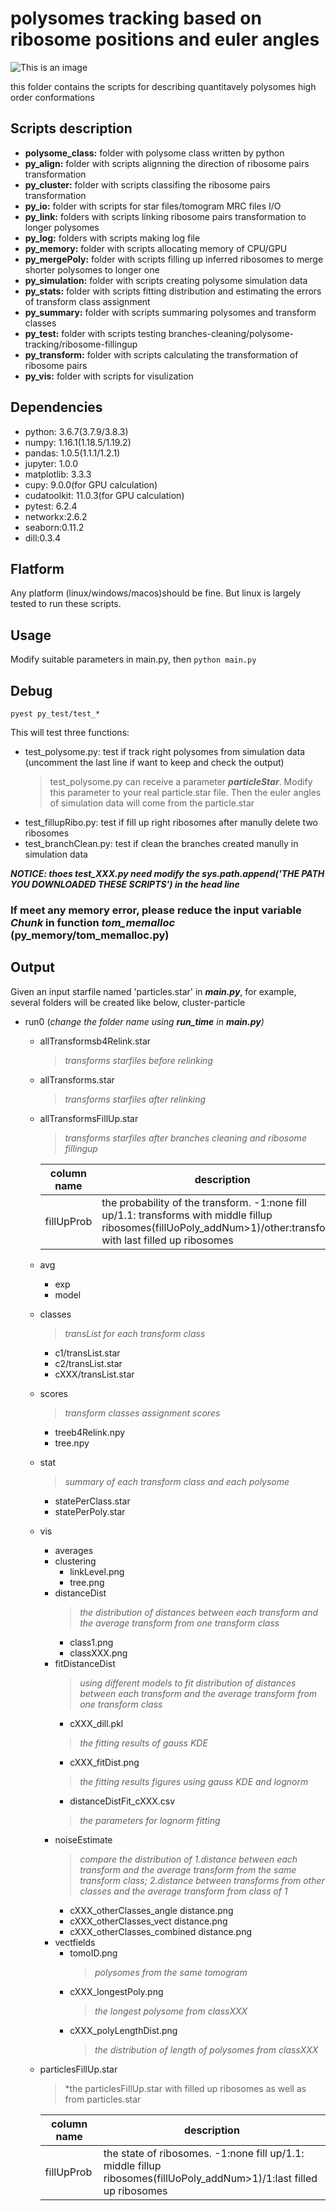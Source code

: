 # polysomes tracking based on ribosome positions and euler angles
![This is an image](https://github.com/werhoog/polysomeTracking/blob/main/image/concept2.PNG)

this folder contains the scripts for describing quantitavely polysomes high order conformations 
## Scripts description
- **polysome_class:** folder with polysome class written by python
- **py_align:** folder with scripts alignning the direction of ribosome pairs transformation
- **py_cluster:** folder with scripts classifing the ribosome pairs transformation
- **py_io:** folder with scripts for star files/tomogram MRC files I/O
- **py_link:** folders with scripts linking ribosome pairs transformation to longer polysomes
- **py_log:** folders with scripts making log file
- **py_memory:** folder with scripts allocating memory of CPU/GPU
- **py_mergePoly:** folder with scripts filling up inferred ribosomes to merge shorter polysomes to longer one
- **py_simulation:** folder with scripts creating polysome simulation data
- **py_stats:** folder with scripts fitting distribution and estimating the errors of transform class assignment
- **py_summary:** folder with scripts summaring polysomes and transform classes
- **py_test:** folder with scripts testing branches-cleaning/polysome-tracking/ribosome-fillingup
- **py_transform:** folder with scripts calculating the transformation of ribosome pairs
- **py_vis:** folder with scripts for visulization
## Dependencies
- python: 3.6.7(3.7.9/3.8.3)
- numpy: 1.16.1(1.18.5/1.19.2)
- pandas: 1.0.5(1.1.1/1.2.1)
- jupyter: 1.0.0
- matplotlib: 3.3.3
- cupy: 9.0.0(for GPU calculation)
- cudatoolkit: 11.0.3(for GPU calculation)
- pytest: 6.2.4
- networkx:2.6.2
- seaborn:0.11.2
- dill:0.3.4
## Flatform
Any platform (linux/windows/macos)should be fine. But linux is largely tested to run these scripts.
## Usage
Modify suitable parameters in main.py, then `python main.py`

## Debug
```
pyest py_test/test_*
```
This will test three functions:
- test_polysome.py: test if track right polysomes from simulation data (uncomment the last line if want to keep and check the output)
  > test_polysome.py can receive a parameter ***particleStar***. Modify this parameter to your real particle.star file. Then the euler angles
  > of simulation data will come from the particle.star
- test_fillupRibo.py: test if fill up right ribosomes after manully delete two ribosomes
- test_branchClean.py: test if clean the branches created manully in simulation data

***NOTICE: thoes test_XXX.py need modify the sys.path.append('THE PATH YOU DOWNLOADED THESE SCRIPTS') in the head line***
### If meet any memory error, please reduce the input variable ***Chunk*** in function ***tom_memalloc*** **(py_memory/tom_memalloc.py)**
## Output 
Given an input starfile named 'particles.star' in ***main.py***, for example, several folders will be created like below,
cluster-particle
  - run0   (*change the folder name using ***run_time*** in **main.py**)*
    - allTransformsb4Relink.star  
      > *transforms starfiles before relinking*
    - allTransforms.star 
      > *transforms starfiles after relinking*
    - allTransformsFillUp.star 
      > *transforms starfiles after branches cleaning and ribosome fillingup*
      
      | column name | description | 
      | ---- | ---- |
      | fillUpProb | the probability of the transform. -1:none fill up/1.1: transforms with middle fillup ribosomes(fillUoPoly_addNum>1)/other:transforms with last filled up ribosomes | 
    - avg 
      - exp
      - model
    - classes 
      > *transList for each transform class*
      - c1/transList.star
      - c2/transList.star
      - cXXX/transList.star
    - scores 
      > *transform classes assignment scores*
      - treeb4Relink.npy
      - tree.npy
    - stat
      > *summary of each transform class and each polysome*
      - statePerClass.star
      - statePerPoly.star   
    - vis
      - averages
      - clustering
        - linkLevel.png
        - tree.png
      - distanceDist
        > *the distribution of distances between each transform and the average transform from one transform class*
        - class1.png
        - classXXX.png
      - fitDistanceDist
        > *using different models to fit distribution of distances between each transform and the average transform from one transform class*
        - cXXX_dill.pkl 
        > *the fitting results of gauss KDE*
        - cXXX_fitDist.png
        > *the fitting results figures using gauss KDE and lognorm*
        - distanceDistFit_cXXX.csv 
        > *the parameters for lognorm fitting*
      - noiseEstimate
        > *compare the distribution of 1.distance between each transform and the average transform from the same transform class; 2.distance between transforms from other classes and the average transform from class of 1*
        - cXXX_otherClasses_angle distance.png 
        - cXXX_otherClasses_vect distance.png
        - cXXX_otherClasses_combined distance.png
      - vectfields
        - tomoID.png 
          > *polysomes from the same tomogram*
        - cXXX_longestPoly.png
          > *the longest polysome from classXXX*
        - cXXX_polyLengthDist.png
          > *the distribution of length of polysomes from classXXX*
     - particlesFillUp.star
        > *the particlesFillUp.star with filled up ribosomes as well as from particles.star
        
       | column name | description | 
       | ---- | ---- |
       | fillUpProb | the state of ribosomes. -1:none fill up/1.1: middle fillup ribosomes(fillUoPoly_addNum>1)/1:last filled up ribosomes |
       

